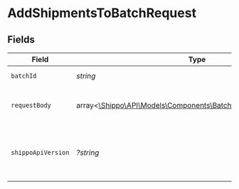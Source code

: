 # AddShipmentsToBatchRequest


## Fields

| Field                                                                                                                    | Type                                                                                                                     | Required                                                                                                                 | Description                                                                                                              | Example                                                                                                                  |
| ------------------------------------------------------------------------------------------------------------------------ | ------------------------------------------------------------------------------------------------------------------------ | ------------------------------------------------------------------------------------------------------------------------ | ------------------------------------------------------------------------------------------------------------------------ | ------------------------------------------------------------------------------------------------------------------------ |
| `batchId`                                                                                                                | *string*                                                                                                                 | :heavy_check_mark:                                                                                                       | Object ID of the batch                                                                                                   |                                                                                                                          |
| `requestBody`                                                                                                            | array<[\Shippo\API\Models\Components\BatchShipmentCreateRequest](../../Models/Components/BatchShipmentCreateRequest.md)> | :heavy_check_mark:                                                                                                       | Array of shipments to add to the batch                                                                                   |                                                                                                                          |
| `shippoApiVersion`                                                                                                       | *?string*                                                                                                                | :heavy_minus_sign:                                                                                                       | String used to pick a non-default API version to use                                                                     | 2018-02-08                                                                                                               |